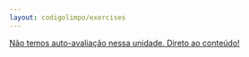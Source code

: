 ```yaml
---
layout: codigolimpo/exercises
---
```

<a href="class3.html" class="btn btn-green btn-block spaced">Não temos auto-avaliação nessa unidade. Direto ao conteúdo!</a>
